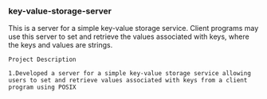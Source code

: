 ### key-value-storage-server
This is a server for a simple key-value storage service. Client programs may use this server to set and retrieve the values associated with keys, where the keys and values are strings.
```
Project Description

1.Developed a server for a simple key-value storage service allowing users to set and retrieve values associated with keys from a client program using POSIX
```
